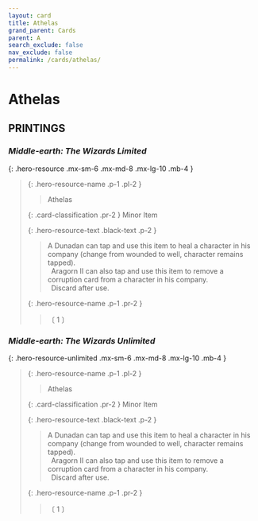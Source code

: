 ```yaml
---
layout: card
title: Athelas
grand_parent: Cards
parent: A
search_exclude: false
nav_exclude: false
permalink: /cards/athelas/
---
```


# Athelas


## PRINTINGS


### _Middle-earth: The Wizards Limited_

{: .hero-resource .mx-sm-6 .mx-md-8 .mx-lg-10 .mb-4 }
> {: .hero-resource-name .p-1 .pl-2 }
> > <div class="card-mp"></div>
> > <div class="card-name">Athelas</div>
>
> {: .card-classification .pr-2 }
> Minor Item
>
> {: .hero-resource-text .black-text .p-2 }
> > A Dunadan can tap and use this item to heal a character in his company (change from wounded to well, character remains tapped). <br>&ensp;Aragorn II can also tap and use this item to remove a corruption card from a character in his company. <br>&ensp;Discard after use. 
> 
> {: .hero-resource-name .p-1 .pr-2 }
> > <div class="card-shield"></div>
> > <div class="card-corruption">〔 1 〕</div>

### _Middle-earth: The Wizards Unlimited_

{: .hero-resource-unlimited .mx-sm-6 .mx-md-8 .mx-lg-10 .mb-4 }
> {: .hero-resource-name .p-1 .pl-2 }
> > <div class="card-mp"></div>
> > <div class="card-name">Athelas</div>
>
> {: .card-classification .pr-2 }
> Minor Item
>
> {: .hero-resource-text .black-text .p-2 }
> > A Dunadan can tap and use this item to heal a character in his company (change from wounded to well, character remains tapped). <br>&ensp;Aragorn II can also tap and use this item to remove a corruption card from a character in his company. <br>&ensp;Discard after use. 
> 
> {: .hero-resource-name .p-1 .pr-2 }
> > <div class="card-shield"></div>
> > <div class="card-corruption">〔 1 〕</div>
